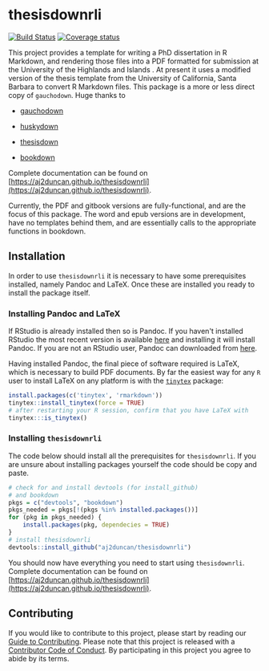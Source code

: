 # thesisdownrli 

[![Build Status](https://travis-ci.org/aj2duncan/thesisdownrli.svg?branch=master)](https://travis-ci.org/aj2duncan/thesisdownrli) [![Coverage status](https://codecov.io/gh/aj2duncan/thesisdownrli/branch/master/graph/badge.svg)](https://codecov.io/github/aj2duncan/thesisdownrli?branch=master)

This project provides a template for writing a PhD dissertation in R Markdown, and rendering those files into a PDF formatted for submission at the University of the Highlands and Islands . At present it uses a modified version of the thesis template from the University of California, Santa Barbara to convert R Markdown files. This package is a more or less direct copy of `gauchodown`.  Huge thanks to

- [gauchodown](https://github.com/kmillage/gauchodown) 

- [huskydown](https://github.com/benmarwick/huskydown)

- [thesisdown](https://github.com/ismayc/thesisdown) 

- [bookdown](https://github.com/rstudio/bookdown)

Complete documentation can be found on [https://aj2duncan.github.io/thesisdownrli](https://aj2duncan.github.io/thesisdownrli).

Currently, the PDF and gitbook versions are fully-functional, and are the focus of this package. The word and epub versions are in development, have no templates behind them, and are essentially calls to the appropriate functions in bookdown.

## Installation

In order to use `thesisdownrli` it is necessary to have some prerequisites installed, namely Pandoc and LaTeX. Once these are installed you ready to install the package itself.

### Installing Pandoc and LaTeX

If RStudio is already installed then so is Pandoc. If you haven't installed RStudio the most recent version is available [here](http://www.rstudio.com/products/rstudio/download/) and installing it will install Pandoc. If you are not an RStudio user, Pandoc can downloaded from [here](https://pandoc.org/installing.html).

Having installed Pandoc, the final piece of software required is LaTeX, which is necessary to build PDF documents. By far the easiest way for any `R` user to install LaTeX on any platform is with the [`tinytex`](https://yihui.name/tinytex/) package:

```r
install.packages(c('tinytex', 'rmarkdown'))
tinytex::install_tinytex(force = TRUE)
# after restarting your R session, confirm that you have LaTeX with 
tinytex:::is_tinytex()
```

### Installing `thesisdownrli`

The code below should install all the prerequisites for `thesisdownrli`. If you are unsure about installing packages yourself the code should be copy and paste. 

```r
# check for and install devtools (for install_github) 
# and bookdown
pkgs = c("devtools", "bookdown")
pkgs_needed = pkgs[!(pkgs %in% installed.packages())]
for (pkg in pkgs_needed) {
    install.packages(pkg, dependecies = TRUE)
}
# install thesisdownrli
devtools::install_github("aj2duncan/thesisdownrli")
```

You should now have everything you need to start using `thesisdownrli`. Complete documentation can be found on [https://aj2duncan.github.io/thesisdownrli](https://aj2duncan.github.io/thesisdownrli).

## Contributing

If you would like to contribute to this project, please start by reading our [Guide to Contributing](CONTRIBUTING.md). Please note that this project is released with a [Contributor Code of Conduct](CONDUCT.md). By participating in this project you agree to abide by its terms.

